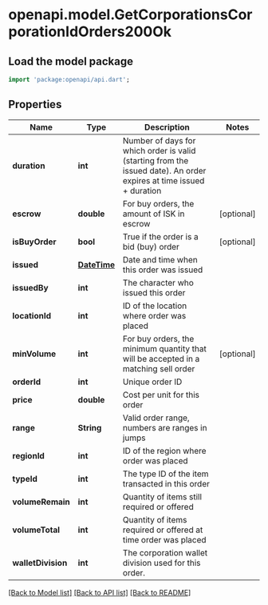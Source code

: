 # openapi.model.GetCorporationsCorporationIdOrders200Ok

## Load the model package
```dart
import 'package:openapi/api.dart';
```

## Properties
Name | Type | Description | Notes
------------ | ------------- | ------------- | -------------
**duration** | **int** | Number of days for which order is valid (starting from the issued date). An order expires at time issued + duration | 
**escrow** | **double** | For buy orders, the amount of ISK in escrow | [optional] 
**isBuyOrder** | **bool** | True if the order is a bid (buy) order | [optional] 
**issued** | [**DateTime**](DateTime.md) | Date and time when this order was issued | 
**issuedBy** | **int** | The character who issued this order | 
**locationId** | **int** | ID of the location where order was placed | 
**minVolume** | **int** | For buy orders, the minimum quantity that will be accepted in a matching sell order | [optional] 
**orderId** | **int** | Unique order ID | 
**price** | **double** | Cost per unit for this order | 
**range** | **String** | Valid order range, numbers are ranges in jumps | 
**regionId** | **int** | ID of the region where order was placed | 
**typeId** | **int** | The type ID of the item transacted in this order | 
**volumeRemain** | **int** | Quantity of items still required or offered | 
**volumeTotal** | **int** | Quantity of items required or offered at time order was placed | 
**walletDivision** | **int** | The corporation wallet division used for this order. | 

[[Back to Model list]](../README.md#documentation-for-models) [[Back to API list]](../README.md#documentation-for-api-endpoints) [[Back to README]](../README.md)


